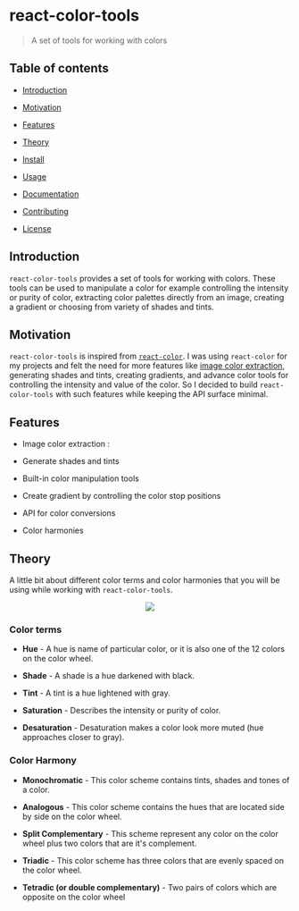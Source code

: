 # react-color-tools

> A set of tools for working with colors

## Table of contents

- [Introduction](#introduction)

- [Motivation](#motivation)

- [Features](#features)

- [Theory](#theory)

- [Install](#install)

- [Usage](#usage)

- [Documentation](#documentation)

- [Contributing](#contributing)

- [License](#license)

## Introduction

`react-color-tools` provides a set of tools for working with colors. These tools can be used to manipulate a color for example controlling the intensity or purity of color, extracting color palettes directly from an image, creating a gradient or choosing from variety of shades and tints.

## Motivation

`react-color-tools` is inspired from [`react-color`](https://github.com/casesandberg/react-color). I was using `react-color` for my projects and felt the need for more features like [image color extraction](https://react-color-extractor.surge.sh), generating shades and tints, creating gradients, and advance color tools for controlling the intensity and value of the color. So I decided to build `react-color-tools` with such features while keeping the API surface minimal.

## Features

- Image color extraction :

- Generate shades and tints

- Built-in color manipulation tools

- Create gradient by controlling the color stop positions

- API for color conversions

- Color harmonies

## Theory

A little bit about different color terms and color harmonies that you will be using while working with `react-color-tools`.

<p align="center">
  <img src="https://www.canva.com/learn/wp-content/uploads/2015/07/color-theory-1-tb-752x0.png" />
</p>

### Color terms

- **Hue** - A hue is name of particular color, or it is also one of the 12 colors on the color wheel.

- **Shade** - A shade is a hue darkened with black.

- **Tint** - A tint is a hue lightened with gray.

- **Saturation** - Describes the intensity or purity of color.

- **Desaturation** - Desaturation makes a color look more muted (hue approaches closer to gray).

### Color Harmony

- **Monochromatic** - This color scheme contains tints, shades and tones of a color.

- **Analogous** - This color scheme contains the hues that are located side by side on the color wheel.

- **Split Complementary** - This scheme represent any color on the color wheel plus two colors that are it's complement.

- **Triadic** - This color scheme has three colors that are evenly spaced on the color wheel.

- **Tetradic (or double complementary)** - Two pairs of colors which are opposite on the color wheel
